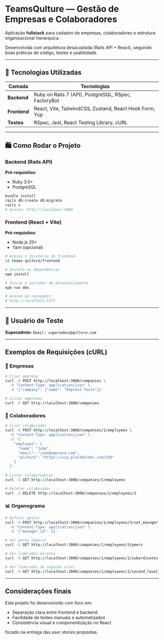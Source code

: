 # TeamsQulture — Gestão de Empresas e Colaboradores

Aplicação **fullstack** para cadastro de empresas, colaboradores e estrutura organizacional hierárquica.

Desenvolvida com arquitetura desacoplada (Rails API + React), seguindo boas práticas de código, testes e usabilidade.

---

## 🚀 Tecnologias Utilizadas

| Camada       | Tecnologias                                             |
| ------------ | ------------------------------------------------------- |
| **Backend**  | Ruby on Rails 7 (API), PostgreSQL, RSpec, FactoryBot    |
| **Frontend** | React, Vite, TailwindCSS, Zustand, React Hook Form, Yup |
| **Testes**   | RSpec, Jest, React Testing Library, cURL                |

---

## 🛍️ Como Rodar o Projeto

### Backend (Rails API)

**Pré-requisitos:**

* Ruby 3.0+
* PostgreSQL

```bash
bundle install
rails db:create db:migrate
rails s
# Acesse: http://localhost:3000
```

### Frontend (React + Vite)

**Pré-requisitos:**

* Node.js 20+
* Yarn (opcional)
  
```bash
# Acesse o diretório do frontend
cd teams-qulture/frontend

# Instale as dependências
npm install

# Inicie o servidor de desenvolvimento
npm run dev

# Acesse no navegador:
# http://localhost:5173
```
---

## 👤 Usuário de Teste

**Superadmin:**
`Email: superadmin@qulture.com`

---

## Exemplos de Requisições (cURL)

### 🏢 Empresas

```bash
# Criar empresa
curl -X POST http://localhost:3000/companies \
  -H "Content-Type: application/json" \
  -d '{"company": {"name": "Empresa Teste"}}'

# Listar empresas
curl -X GET http://localhost:3000/companies
```

### 👥 Colaboradores

```bash
# Criar colaborador
curl -X POST http://localhost:3000/companies/1/employees \
  -H "Content-Type: application/json" \
  -d '{
    "employee": {
      "name": "João",
      "email": "joao@empresa.com",
      "picture": "https://via.placeholder.com/150"
    }
  }'

# Listar colaboradores
curl -X GET http://localhost:3000/companies/1/employees

# Deletar colaborador
curl -X DELETE http://localhost:3000/companies/1/employees/2
```

### 📊 Organograma

```bash
# Definir gestor
curl -X POST http://localhost:3000/companies/1/employees/3/set_manager \
  -H "Content-Type: application/json" \
  -d '{"manager_id": 1}'

# Ver pares (peers)
curl -X GET http://localhost:3000/companies/1/employees/3/peers

# Ver liderados diretos
curl -X GET http://localhost:3000/companies/1/employees/1/subordinates

# Ver liderados de segundo nível
curl -X GET http://localhost:3000/companies/1/employees/1/second_level_sub
```
---
## Considerações finais

Este projeto foi desenvolvido com foco em:

- Separação clara entre frontend e backend
- Facilidade de testes manuais e automatizados
- Consistência visual e componentização no React

focado na entrega das *user stories* propostas.
